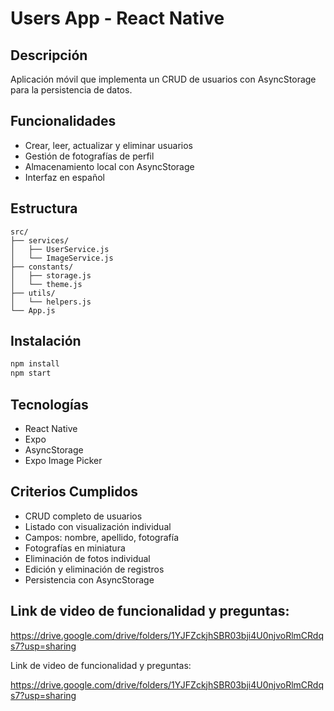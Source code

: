# Users App - React Native

## Descripción
Aplicación móvil que implementa un CRUD de usuarios con AsyncStorage para la persistencia de datos.

## Funcionalidades
- Crear, leer, actualizar y eliminar usuarios
- Gestión de fotografías de perfil
- Almacenamiento local con AsyncStorage
- Interfaz en español

## Estructura
```
src/
├── services/
│   ├── UserService.js
│   └── ImageService.js
├── constants/
│   ├── storage.js
│   └── theme.js
├── utils/
│   └── helpers.js
└── App.js
```

## Instalación
```bash
npm install
npm start
```

## Tecnologías
- React Native
- Expo
- AsyncStorage
- Expo Image Picker

## Criterios Cumplidos
- CRUD completo de usuarios
- Listado con visualización individual
- Campos: nombre, apellido, fotografía
- Fotografías en miniatura
- Eliminación de fotos individual
- Edición y eliminación de registros
- Persistencia con AsyncStorage

## Link de video de funcionalidad y preguntas:
https://drive.google.com/drive/folders/1YJFZckjhSBR03bji4U0njvoRlmCRdqs7?usp=sharing


Link de video de funcionalidad y preguntas:

https://drive.google.com/drive/folders/1YJFZckjhSBR03bji4U0njvoRlmCRdqs7?usp=sharing
